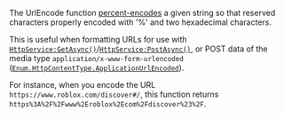 The UrlEncode function [percent-encodes](https://create.roblox.com/docs/https://en.wikipedia.org/wiki/Percent-encoding) a given string so that
reserved characters properly encoded with '%' and two hexadecimal
characters.

This is useful when formatting URLs for use with
[`HttpService:GetAsync()`](https://create.roblox.com/docs/reference/engine/classes/HttpService#GetAsync)/[`HttpService:PostAsync()`](https://create.roblox.com/docs/reference/engine/classes/HttpService#PostAsync), or POST
data of the media type `application/x-www-form-urlencoded`
([`Enum.HttpContentType.ApplicationUrlEncoded`](https://create.roblox.com/docs/reference/engine/enums/HttpContentType)).

For instance, when you encode the URL
` https://www.roblox.com/discover#/`, this function returns
`https%3A%2F%2Fwww%2Eroblox%2Ecom%2Fdiscover%23%2F`.